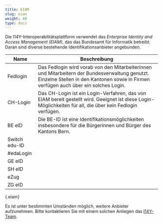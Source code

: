 ```yaml
---
title: EIAM
slug: eiam
weight: 40
type: docs
---
```


Die I14Y-Interoperabilitätsplattform verwendet das _Enterprise Identity and Access Management (EIAM)_, das das Bundesamt für Informatik betreibt. Daran sind diverse bestehende Identifikationsanbieter angebunden.

| Name | Beschreibung |
| --- | --- |
| Fedlogin | Das Fedlogin wird vorab von den Mitarbeiterinnen und Mitarbeitern der Bundesverwaltung genutzt. Einzelne Stellen in den Kantonen sowie in Firmen verfügen auch über ein solches Login. |
| CH-Login | Das CH-Login ist ein Login-Verfahren, das von EIAM bereit gestellt wird. Geeignet ist diese Login-Möglichkeiten für all, die über kein Fedlogin verfügen. |
| BE eID | Die BE-ID ist eine Identifikationsmöglichkeiten insbesondere für die Bürgerinnen und Bürger des Kantons Bern. |
| Switch edu-ID | |
| #edaLogin | |
| GE eID | |
| SH eID | |
| eZug | |
| ZG eID | |
{.eiam}

Es ist unter bestimmten Umständen möglich, weitere Anbieter aufzunehmen. Bitte kontaktieren Sie mit einem solchen Anliegen das [I14Y-Team](mailto:i14y@bfs.admin.ch).  
